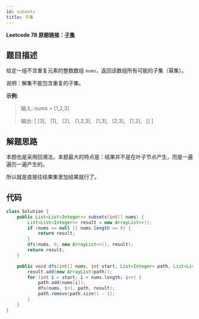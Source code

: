 ```yaml
---
id: subsets
title: 子集
---
```

**Leetcode 78 原题链接：[子集](https://leetcode-cn.com/problems/subsets/)**

## 题目描述
给定一组不含重复元素的整数数组 `nums`，返回该数组所有可能的子集（幂集）。

说明：解集不能包含重复的子集。

**示例:**

> 输入: nums = [1,2,3]
>
> 输出:
> [
>   [3],
>   [1],
>   [2],
>   [1,2,3],
>   [1,3],
>   [2,3],
>   [1,2],
>   []
> ]

## 解题思路

本题也是采用回溯法，本题最大的特点是：结果并不是在叶子节点产生，而是一遍遍历一遍产生的。

所以就是直接往结果集里加结果就行了。

## 代码
```java
class Solution {
    public List<List<Integer>> subsets(int[] nums) {
        List<List<Integer>> result = new ArrayList<>();
        if (nums == null || nums.length == 0) {
            return result;
        }
        dfs(nums, 0, new ArrayList<>(), result);
        return result;
    }

    public void dfs(int[] nums, int start, List<Integer> path, List<List<Integer>> result) {
        result.add(new ArrayList(path));
        for (int i = start; i < nums.length; i++) {
            path.add(nums[i]);
            dfs(nums, i+1, path, result);
            path.remove(path.size() - 1);
        }
    }
}
```
